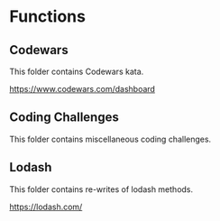 # Functions

## Codewars

This folder contains Codewars kata.

<https://www.codewars.com/dashboard>

## Coding Challenges

This folder contains miscellaneous coding challenges.

## Lodash

This folder contains re-writes of lodash methods.

<https://lodash.com/>
